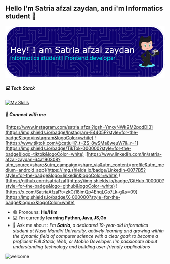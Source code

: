 ## Hello I'm Satria afzal zaydan, and i'm Informatics student 👋
![satriafzal](img/github-header-image.png)


<!--
**satriafzal/satriafzal** is a ✨ _special_ ✨ repository because its `README.md` (this file) appears on your GitHub profile.

Here are some ideas to get you started:

- 🔭 I’m currently working on ...
- 🌱 I’m currently learning ...
- 👯 I’m looking to collaborate on ...
- 🤔 I’m looking for help with ...
- 💬 Ask me about ...
- 📫 How to reach me: ...
- 😄 Pronouns: ...
- ⚡ Fun fact: ...
-->
##### 💻 Tech Stack
[![My Skills](https://skillicons.dev/icons?i=html,css,js,python,go,java,bootstrap)](https://skillicons.dev)

##### 📱 Connect with me
![https://www.instagram.com/satria_afzal?igsh=YmxyNWk2M2podDI3](https://img.shields.io/badge/Instagram-E4405F?style=for-the-badge&logo=instagram&logoColor=white) ![https://www.tiktok.com/@catiulll?_t=ZS-8wSMa8weuW7&_r=1](https://img.shields.io/badge/TikTok-000000?style=for-the-badge&logo=tiktok&logoColor=white) ![https://www.linkedin.com/in/satria-afzal-zaydan-64a190308?utm_source=share&utm_campaign=share_via&utm_content=profile&utm_medium=android_app](https://img.shields.io/badge/LinkedIn-0077B5?style=for-the-badge&logo=linkedin&logoColor=white)
![https://github.com/satriafzal](https://img.shields.io/badge/GitHub-100000?style=for-the-badge&logo=github&logoColor=white) ![https://x.com/SatriaAfzal?t=zkCt18imQp4EhqLGo7Lk-g&s=09](https://img.shields.io/badge/X-000000?style=for-the-badge&logo=x&logoColor=white)

- 😄 Pronouns: **He/Him**
- 💻 I’m currently **learning Python,Java,JS,Go**
- 💬 Ask me about : *I'm **Satria**, a dedicated 19-year-old Informatics student at Nusa Mandiri University, actively learning and growing within the dynamic field of computer science with a clear goal: to become a proficient Full Stack, Web, or Mobile Developer. I'm passionate about understanding technology and building user-friendly applications*

![welcome](https://media0.giphy.com/media/v1.Y2lkPTc5MGI3NjExbDQ4MHZwMjIwY2FncnllMG9pNWxma3Z2cmVla2h1ejg1c3htMzl1ZyZlcD12MV9pbnRlcm5hbF9naWZfYnlfaWQmY3Q9Zw/Cmr1OMJ2FN0B2/giphy.gif)